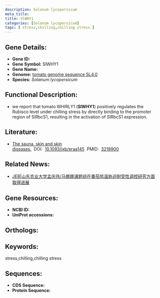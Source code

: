 ```yaml
---
description: Solanum lycopersicum
meta_title:
title: SlWHY1
categories: [Solanum lycopersicum]
tags: [ stress,chilling,chilling stress ]
---
```


## Gene Details:
- **Gene ID:**	[]()
- **Gene Symbol:** SlWHY1
- **Gene Name:** 
- **Genome:** [tomato genome sequence SL4.0]()
- **Species:** *Solanum lycopersicum*

## Functional Description:
   - we report that tomato WHIRLY1 (**SlWHY1**) positively regulates the Rubisco level under chilling stress by directly binding to the promoter region of SlRbcS1, resulting in the activation of SlRbcS1 expression.

## Literature:
   - [The sauna, skin and skin diseases.]( https://academic.oup.com/jxb/article/71/12/3653/5809916)&nbsp;&nbsp;DOI:&nbsp;&nbsp;[10.1093/jxb/eraa145](https://academic.oup.com/jxb/article/71/12/3653/5809916)&nbsp;&nbsp;PMID:&nbsp;&nbsp;[3218900](https://pubmed.ncbi.nlm.nih.gov/3218900/)

## Related News:
   - [JEB|山东农业大学孟庆伟/马娜娜课题组在番茄低温胁迫耐受性调控研究方面取得进展](https://mp.weixin.qq.com/s?__biz=Mzg3MDEwNDEyMg==&mid=2247487743&idx=6&sn=209e8b7bca68ebc87755c1b0cce94117&chksm=ce93bdaaf9e434bc1d06ecb89d07189af2401eb54407f4aa617f72f66c0c885b932d84eadb4d&scene=27#wechat_redirect)

## Gene Resources:
- **NCBI ID:** [](https://www.ncbi.nlm.nih.gov/gene/?term=)
- **UniProt accessions:** [](https://www.uniprot.org/uniprotkb//entry)

## Orthologs:

## Keywords:
stress,chilling,chilling stress

## Sequences:
- **CDS Sequence:**
- **Protein Sequence:**
